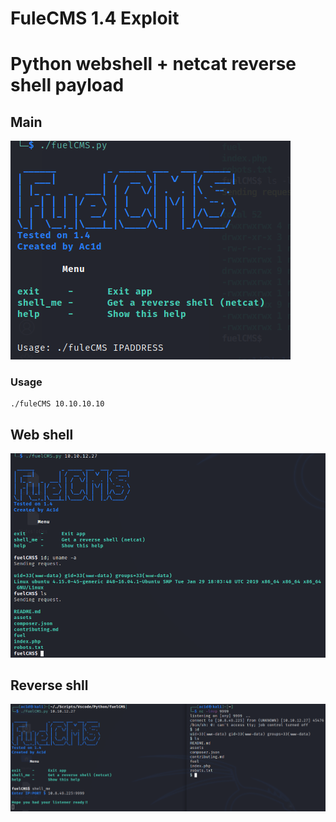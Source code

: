 # FuleCMS 1.4 Exploit 
# Python webshell + netcat reverse shell payload

## Main

![](/assets/main.png)

### Usage

```shell
./fuleCMS 10.10.10.10
```

## Web shell

![](/assets/webshell.png)

## Reverse shll

![](/assets/pwn.png)
